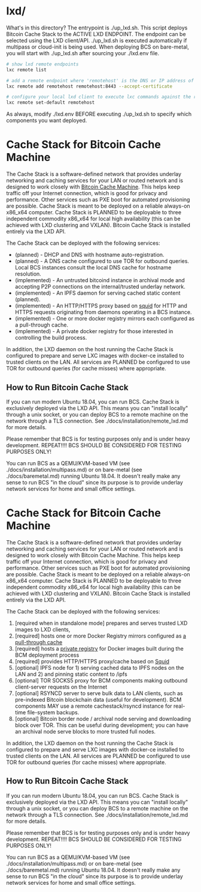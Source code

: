 # lxd/

What's in this directory? The entrypoint is ./up_lxd.sh. This script deploys Bitcoin Cache Stack to the ACTIVE LXD ENDPOINT. The endpoint can be selected using the LXD client/API. ./up_lxd.sh is executed automatically if multipass or cloud-init is being used. When deploying BCS on bare-metal, you will start with ./up_lxd.sh after sourcing your ./lxd.env file.

```bash
# show lxd remote endpoints
lxc remote list

# add a remote endpoint where 'remotehost' is the DNS or IP address of the host running a listening LXD daemon.
lxc remote add remotehost remotehost:8443 --accept-certificate

# configure your local lxd client to execute lxc commands against the remote LXD endpoint
lxc remote set-default remotehost
```

As always, modify ./lxd.env BEFORE executing ./up_lxd.sh to specify which components you want deployed.




# Cache Stack for Bitcoin Cache Machine

The Cache Stack is a software-defined network that provides underlay networking and caching services for your LAN or routed network and is designed to work closely with [Bitcoin Cache Machine](https://github.com/farscapian/bitcoincachemachine). This helps keep traffic off your Internet connection, which is good for privacy and performance. Other services such as PXE boot for automated provisioning are possible. Cache Stack is meant to be deployed on a reliable always-on x86_x64 computer. Cache Stack is PLANNED to be deployable to three independent commodity x86_x64 for local high availability (this can be achieved with LXD clustering and VXLAN). Bitcoin Cache Stack is installed entirely via the LXD API.

The Cache Stack can be deployed with the following services:

* (planned) - DHCP and DNS with hostname auto-registration.
* (planned) - A DNS cache configured to use TOR for outbound queries. Local BCS instances consult the local DNS cache for hostname resolution.
* (implemented) - An untrusted bitcoind instance in archival mode and accepting P2P connections on the internal/trusted underlay network.
* (implemented) - An IPFS daemon for serving cached static content (planned).
* (implemented) - An HTTP/HTTPS proxy based on [squid]("http://www.squid-cache.org/") for HTTP and HTTPS requests originating from daemons operating in a BCS instance.
* (implemented) - One or more docker registry mirrors each configured as a pull-through cache.
* (implemented) - A private docker registry for those interested in controlling the build process.

In addition, the LXD daemon on the host running the Cache Stack is configured to prepare and serve LXC images with docker-ce installed to trusted clients on the LAN. All services are PLANNED be configured to use TOR for outbound queries (for cache misses) where appropriate. 

## How to Run Bitcoin Cache Stack

If you can run modern Ubuntu 18.04, you can run BCS. Cache Stack is exclusively deployed via the LXD API. This means you can "install locally" through a unix socket, or you can deploy BCS to a remote machine on the network through a TLS connection. See ./docs/installation/remote_lxd.md for more details.

Please remember that BCS is for testing purposes only and is under heavy development. REPEAT!!!! BCS SHOULD BE CONSIDERED FOR TESTING PURPOSES ONLY!

You can run BCS as a QEMU/KVM-based VM (see ./docs/installation/multipass.md) or on bare-metal (see ./docs/baremetal.md) running Ubuntu 18.04.  It doesn't really make any sense to run BCS "in the cloud" since its purpose is to provide underlay network services for home and small office settings.







# Cache Stack for Bitcoin Cache Machine

The Cache Stack is a software-defined network that provides underlay networking and caching services for your LAN or routed network and is designed to work closely with Bitcoin Cache Machine. This helps keep traffic off your Internet connection, which is good for privacy and performance. Other services such as PXE boot for automated provisioning are possible. Cache Stack is meant to be deployed on a reliable always-on x86_x64 computer. Cache Stack is PLANNED to be deployable to three independent commodity x86_x64 for local high availability (this can be achieved with LXD clustering and VXLAN). Bitcoin Cache Stack is installed entirely via the LXD API.

The Cache Stack can be deployed with the following services:
1) [required when in standalone mode] prepares and serves trusted LXD images to LXD clients,
2) [required] hosts one or more Docker Registry mirrors configured as [a pull-through cache](https://docs.docker.com/registry/recipes/mirror/)
3) [required] hosts a [private registry](https://docs.docker.com/registry/deploying/) for Docker images built during the BCM deployment process
4) [required] provides HTTP/HTTPS proxy/cache based on [Squid](http://www.squid-cache.org/)
5) [optional] IPFS node for 1) serving cached data to IPFS nodes on the LAN and 2) and pinning static content to /ipfs
6) [optional] TOR SOCKS5 proxy for BCM components making outbound client-server requests on the Internet
6) [optional] RSYNCD server to serve bulk data to LAN clients, such as pre-indexed Bitcoin blockchain data (useful for development). BCM components MAY use a remote cachestack/rsyncd instance for real-time file-system backups.
5) [optional] Bitcoin border node / archival node serving and downloading block over TOR. This can be useful during development; you can have an archival node serve blocks to more trusted full nodes.



In addition, the LXD daemon on the host running the Cache Stack is configured to prepare and serve LXC images with docker-ce installed to trusted clients on the LAN. All services are PLANNED be configured to use TOR for outbound queries (for cache misses) where appropriate. 

## How to Run Bitcoin Cache Stack

If you can run modern Ubuntu 18.04, you can run BCS. Cache Stack is exclusively deployed via the LXD API. This means you can "install locally" through a unix socket, or you can deploy BCS to a remote machine on the network through a TLS connection. See ./docs/installation/remote_lxd.md for more details.

Please remember that BCS is for testing purposes only and is under heavy development. REPEAT!!!! BCS SHOULD BE CONSIDERED FOR TESTING PURPOSES ONLY!

You can run BCS as a QEMU/KVM-based VM (see ./docs/installation/multipass.md) or on bare-metal (see ./docs/baremetal.md) running Ubuntu 18.04.  It doesn't really make any sense to run BCS "in the cloud" since its purpose is to provide underlay network services for home and small office settings.

